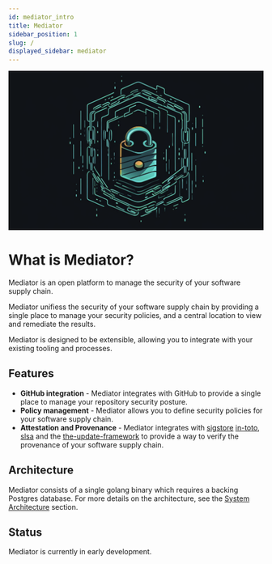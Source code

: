 ```yaml
---
id: mediator_intro
title: Mediator
sidebar_position: 1
slug: /
displayed_sidebar: mediator
---
```


![mediator logo](./images/mediator.png)

# What is Mediator?

Mediator is an open platform to manage the security of your software supply chain.

Mediator unifiess the security of your software supply chain by providing a single
place to manage your security policies, and a central location to view and remediate
the results.

Mediator is designed to be extensible, allowing you to integrate with your existing
tooling and processes.

## Features

- **GitHub integration** - Mediator integrates with GitHub to provide a single
  place to manage your repository security posture.
- **Policy management** - Mediator allows you to define security policies for your
    software supply chain.
- **Attestation and Provenance** - Mediator integrates with [sigstore](https://sigstore.dev/)
    [in-toto](https://in-toto.io/), [slsa](https://slsa.dev) and the
    [the-update-framework](https://theupdateframework.io/) to provide a way to verify the provenance of your software supply chain.

## Architecture

Mediator consists of a single golang binary which requires a backing Postgres database.  For more details on the architecture, see the [System Architecture](./architecture) section.

## Status

Mediator is currently in early development.

